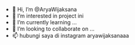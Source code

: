 - 👋 Hi, I’m @AryaWijaksana
- 👀 I’m interested in project ini
- 🌱 I’m currently learning ...
- 💞️ I’m looking to collaborate on ...
- 📫 hubungi saya di instagram aryawijaksanaaa

<!---
AryaWijaksana/AryaWijaksana is a ✨ special ✨ repository because its `README.md` (this file) appears on your GitHub profile.
You can click the Preview link to take a look at your changes.
--->
